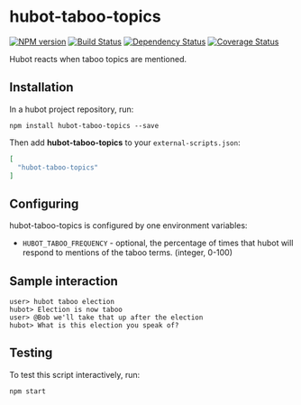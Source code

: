 # hubot-taboo-topics
[![NPM version][npm-image]][npm-url] [![Build Status][travis-image]][travis-url] [![Dependency Status][daviddm-image]][daviddm-url] [![Coverage Status][coveralls-image]][coveralls-url]

Hubot reacts when taboo topics are mentioned.

## Installation

In a hubot project repository, run:

```
npm install hubot-taboo-topics --save
```
Then add **hubot-taboo-topics** to your `external-scripts.json`:

```json
[
  "hubot-taboo-topics"
]
```
## Configuring

hubot-taboo-topics is configured by one environment variables:

* `HUBOT_TABOO_FREQUENCY` - optional, the percentage of times that hubot will respond to mentions of the taboo terms. (integer, 0-100)


## Sample interaction

```
user> hubot taboo election
hubot> Election is now taboo
user> @Bob we'll take that up after the election
hubot> What is this election you speak of?
```

## Testing

To test this script interactively, run:

```
npm start
```

[npm-image]: https://badge.fury.io/js/hubot-taboo-topics.svg
[npm-url]: https://npmjs.org/package/hubot-taboo-topics
[travis-image]: https://travis-ci.org/HaroldPutman/hubot-taboo-topics.svg?branch=master
[travis-url]: https://travis-ci.org/HaroldPutman/hubot-taboo-topics
[daviddm-image]: https://david-dm.org/HaroldPutman/hubot-taboo-topics.svg?theme=shields.io
[daviddm-url]: https://david-dm.org/HaroldPutman/hubot-taboo-topics
[coveralls-image]: https://coveralls.io/repos/github/HaroldPutman/hubot-taboo-topics/badge.svg?branch=master
[coveralls-url]:https://coveralls.io/github/HaroldPutman/hubot-taboo-topics?branch=master
